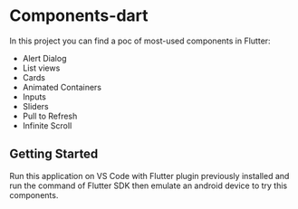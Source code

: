 # Components-dart

In this project you can find a poc of most-used components in Flutter:
  * Alert Dialog
  * List views
  * Cards
  * Animated Containers
  * Inputs
  * Sliders
  * Pull to Refresh
  * Infinite Scroll


## Getting Started

Run this application on VS Code with Flutter plugin previously installed and run the command of Flutter SDK then emulate an android device to try this components.
